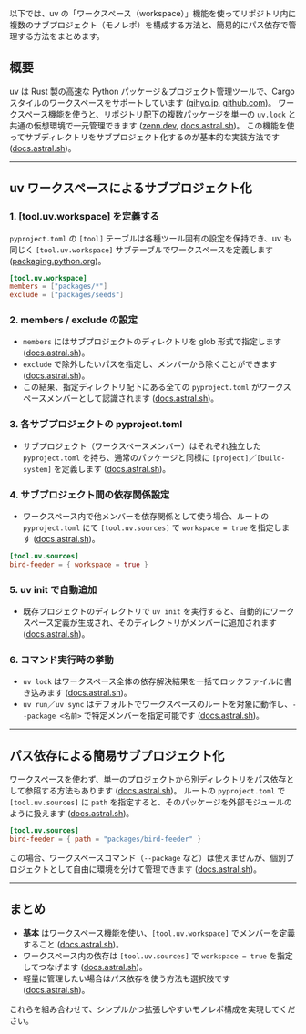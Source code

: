 以下では、uv の「ワークスペース（workspace）」機能を使ってリポジトリ内に複数のサブプロジェクト（モノレポ）を構成する方法と、簡易的にパス依存で管理する方法をまとめます。

## 概要

uv は Rust 製の高速な Python パッケージ＆プロジェクト管理ツールで、Cargo スタイルのワークスペースをサポートしています ([gihyo.jp][1], [github.com][2])。
ワークスペース機能を使うと、リポジトリ配下の複数パッケージを単一の `uv.lock` と共通の仮想環境で一元管理できます ([zenn.dev][3], [docs.astral.sh][4])。
この機能を使ってサブディレクトリをサブプロジェクト化するのが基本的な実装方法です ([docs.astral.sh][4])。

---

## uv ワークスペースによるサブプロジェクト化

### 1. \[tool.uv.workspace] を定義する

`pyproject.toml` の `[tool]` テーブルは各種ツール固有の設定を保持でき、uv も同じく `[tool.uv.workspace]` サブテーブルでワークスペースを定義します ([packaging.python.org][5])。

```toml
[tool.uv.workspace]
members = ["packages/*"]
exclude = ["packages/seeds"]
```

### 2. members / exclude の設定

* `members` にはサブプロジェクトのディレクトリを glob 形式で指定します ([docs.astral.sh][4])。
* `exclude` で除外したいパスを指定し、メンバーから除くことができます ([docs.astral.sh][4])。
* この結果、指定ディレクトリ配下にある全ての `pyproject.toml` がワークスペースメンバーとして認識されます ([docs.astral.sh][4])。

### 3. 各サブプロジェクトの pyproject.toml

* サブプロジェクト（ワークスペースメンバー）はそれぞれ独立した `pyproject.toml` を持ち、通常のパッケージと同様に `[project]`／`[build-system]` を定義します ([docs.astral.sh][4])。

### 4. サブプロジェクト間の依存関係設定

* ワークスペース内で他メンバーを依存関係として使う場合、ルートの `pyproject.toml` にて `[tool.uv.sources]` で `workspace = true` を指定します ([docs.astral.sh][4])。

```toml
[tool.uv.sources]
bird-feeder = { workspace = true }
```

### 5. uv init で自動追加

* 既存プロジェクトのディレクトリで `uv init` を実行すると、自動的にワークスペース定義が生成され、そのディレクトリがメンバーに追加されます ([docs.astral.sh][4])。

### 6. コマンド実行時の挙動

* `uv lock` はワークスペース全体の依存解決結果を一括でロックファイルに書き込みます ([docs.astral.sh][4])。
* `uv run`／`uv sync` はデフォルトでワークスペースのルートを対象に動作し、`--package <名前>` で特定メンバーを指定可能です ([docs.astral.sh][4])。

---

## パス依存による簡易サブプロジェクト化

ワークスペースを使わず、単一のプロジェクトから別ディレクトリをパス依存として参照する方法もあります ([docs.astral.sh][4])。
ルートの `pyproject.toml` で `[tool.uv.sources]` に `path` を指定すると、そのパッケージを外部モジュールのように扱えます ([docs.astral.sh][4])。

```toml
[tool.uv.sources]
bird-feeder = { path = "packages/bird-feeder" }
```

この場合、ワークスペースコマンド（`--package` など）は使えませんが、個別プロジェクトとして自由に環境を分けて管理できます ([docs.astral.sh][4])。

---

## まとめ

* **基本** はワークスペース機能を使い、`[tool.uv.workspace]` でメンバーを定義すること ([docs.astral.sh][4])。
* ワークスペース内の依存は `[tool.uv.sources]` で `workspace = true` を指定してつなげます ([docs.astral.sh][4])。
* 軽量に管理したい場合はパス依存を使う方法も選択肢です ([docs.astral.sh][4])。

これらを組み合わせて、シンプルかつ拡張しやすいモノレポ構成を実現してください。

[1]: https://gihyo.jp/article/2024/03/monthly-python-2403?utm_source=chatgpt.com "Rust製のPythonパッケージ管理ツール「uv」を使ってみよう"
[2]: https://github.com/astral-sh/uv "GitHub - astral-sh/uv: An extremely fast Python package and project manager, written in Rust."
[3]: https://zenn.dev/diia/articles/ec436940bef30a "uvのworkspace機能を活用した複数のPythonパッケージの管理について"
[4]: https://docs.astral.sh/uv/concepts/projects/workspaces/ "Using workspaces | uv"
[5]: https://packaging.python.org/en/latest/guides/writing-pyproject-toml/?utm_source=chatgpt.com "Writing your pyproject.toml - Python Packaging User Guide"
